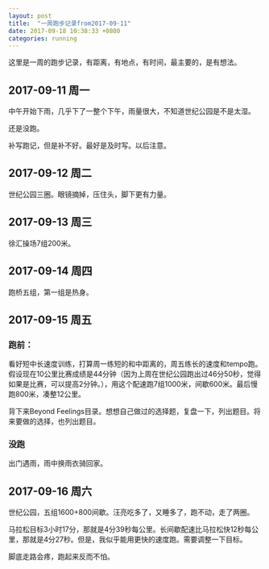 ```yaml
---
layout: post
title:  "一周跑步记录from2017-09-11"
date: 2017-09-18 10:38:33 +0800
categories: running
---
```


这里是一周的跑步记录，有距离，有地点，有时间，最主要的，是有想法。

## 2017-09-11 周一

中午开始下雨，几乎下了一整个下午，雨量很大，不知道世纪公园是不是太湿。

还是没跑。

补写跑记，但是补不好。最好是及时写。以后注意。

## 2017-09-12 周二

世纪公园三圈。眼镜摘掉，压住头，脚下更有力量。

## 2017-09-13 周三

徐汇操场7组200米。

## 2017-09-14 周四

跑桥五组，第一组是热身。

## 2017-09-15 周五

### 跑前：

看好短中长速度训练，打算周一练短的和中距离的，周五练长的速度和tempo跑。假设现在10公里比赛成绩是44分钟（因为上周在世纪公园跑出过46分50秒，觉得如果是比赛，可以提高2分钟。），用这个配速跑7组1000米，间歇600米。最后慢跑800米，凑整12公里。

背下来Beyond Feelings目录。想想自己做过的选择题，复盘一下，列出题目。将来要做的选择，也列出题目。

### 没跑

出门遇雨，雨中换雨衣骑回家。

## 2017-09-16 周六

世纪公园，五组1600+800间歇。汪亮吃多了，又睡多了，跑不动，走了两圈。

马拉松目标3小时17分，那就是4分39秒每公里。长间歇配速比马拉松快12秒每公里，那就是4分27秒。但是，我似乎能用更快的速度跑。需要调整一下目标。

脚底走路会疼，跑起来反而不怕。